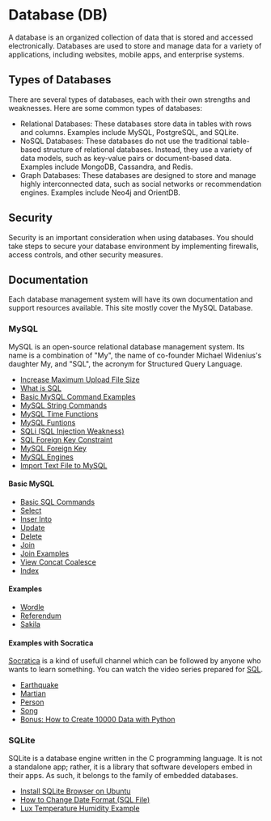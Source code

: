 # Database (DB)

A database is an organized collection of data that is stored and accessed electronically. Databases are used to store and manage data for a variety of applications, including websites, mobile apps, and enterprise systems.

## Types of Databases

There are several types of databases, each with their own strengths and weaknesses. Here are some common types of databases:

- Relational Databases: These databases store data in tables with rows and columns. Examples include MySQL, PostgreSQL, and SQLite.
- NoSQL Databases: These databases do not use the traditional table-based structure of relational databases. Instead, they use a variety of data models, such as key-value pairs or document-based data. Examples include MongoDB, Cassandra, and Redis.
- Graph Databases: These databases are designed to store and manage highly interconnected data, such as social networks or recommendation engines. Examples include Neo4j and OrientDB.

## Security

Security is an important consideration when using databases. You should take steps to secure your database environment by implementing firewalls, access controls, and other security measures.

## Documentation

Each database management system will have its own documentation and support resources available. This site mostly cover the MySQL Database.

### MySQL

MySQL is an open-source relational database management system. Its name is a combination of "My", the name of co-founder Michael Widenius's daughter My, and "SQL", the acronym for Structured Query Language.

- [Increase Maximum Upload File Size](./mysql/00.increase.max.upload.file.size.md)
- [What is SQL](./mysql/01.sql.md)
- [Basic MySQL Command Examples](./mysql/02.temel.mysql.komutlari.ornekleri.md)
- [MySQL String Commands](./mysql/03.mysql.string.komutlari.md)
- [MySQL Time Functions](./mysql/04.mysql.tarih.fonksiyonlari.md)
- [MySQL Funtions](./mysql/05.mysql.functions.md)
- [SQLi (SQL Injection Weakness)](./mysql/06.sqli.sql.injection.zaafiyeti.md)
- [SQL Foreign Key Constraint](./mysql/07.sql.foreign.key.constraint.md)
- [MySQL Foreign Key](./mysql/08.mysql.foreign.key.md)
- [MySQL Engines](./mysql/09.mysql.engines.md)
- [Import Text File to MySQL](./mysql/10.import.text.file.to.mysql.md)

#### Basic MySQL

- [Basic SQL Commands](./mysql/socratica/01.create.alter.drop.insert.select.update.delete.sql)
- [Select](./mysql/socratica/02.select.sql)
- [Inser Into](./mysql/socratica/03.insert.into.sql)
- [Update](./mysql/socratica/04.update.sql)
- [Delete](./mysql/socratica/05.delete.sql)
- [Join](./mysql/socratica/06.join.sql)
- [Join Examples](./mysql/socratica/07.join.examples.sql)
- [View Concat Coalesce](./mysql/socratica/08.view.concat.coalesce.sql)
- [Index](./mysql/socratica/09.index.sql)

#### Examples

- [Wordle](https://github.com/OsmanKAYI/osmankayi.com/tree/main/db/mysql/examples/kelimeler.db)
- [Referendum](https://github.com/OsmanKAYI/osmankayi.com/tree/main/db/mysql/examples/referandum)
- [Sakila](https://github.com/OsmanKAYI/osmankayi.com/tree/main/db/mysql/examples/sakila.db)

#### Examples with Socratica

[Socratica](https://www.youtube.com/@Socratica) is a kind of usefull channel which can be followed by anyone who wants to learn something. You can watch the video series prepared for [SQL](<[Socratica](https://www.youtube.com/watch?v=nWyyDHhTxYU&list=PLi01XoE8jYojRqM4qGBF1U90Ee1Ecb5tt)>).

- [Earthquake](https://github.com/OsmanKAYI/osmankayi.com/tree/main/db/mysql/socratica/earthquake)
- [Martian](https://github.com/OsmanKAYI/osmankayi.com/tree/main/db/mysql/socratica/martian)
- [Person](https://github.com/OsmanKAYI/osmankayi.com/tree/main/db/mysql/socratica/person)
- [Song](https://github.com/OsmanKAYI/osmankayi.com/tree/main/db/mysql/socratica/song)
- [Bonus: How to Create 10000 Data with Python](./mysql/socratica/create.10000.data.py)

### SQLite

SQLite is a database engine written in the C programming language. It is not a standalone app; rather, it is a library that software developers embed in their apps. As such, it belongs to the family of embedded databases.

- [Install SQLite Browser on Ubuntu](./sqlite/00.install.sqlite.browser.ubuntu.md)
- [How to Change Date Format (SQL File)](./sqlite/01.change.date.format.sql)
- [Lux Temperature Humidity Example](https://github.com/OsmanKAYI/osmankayi.com/tree/main/db/sqlite/lux-temperature-humidity)
